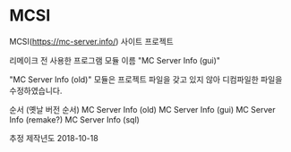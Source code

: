 # MCSI

MCSI(https://mc-server.info/) 사이트 프로젝트

리메이크 전 사용한 프로그램 모듈 이름 "MC Server Info (gui)"

"MC Server Info (old)" 모듈은 프로젝트 파일을 갖고 있지 않아 디컴파일한 파일을 수정하였습니다.

순서 (옛날 버전 순서)
MC Server Info (old)
MC Server Info (gui)
MC Server Info (remake?)
MC Server Info (sql)

추정 제작년도 2018-10-18
